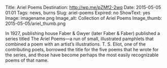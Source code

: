 Title: Ariel Poems
Destination: http://wp.me/pZMf2-2wq
Date: 2015-05-05 01:01 
Tags: news, burns 
Slug: ariel-poems 
Expired: no
ShowText: yes
Image: imagename.png
Image_alt: Collection of Ariel Poems
Image_thumb: 2015-05-05/ariel_thumb.png

In 1927, publishing house Faber & Gwyer (later Faber & Faber) published a series titled The Ariel Poems—a run of small, illustrated pamphlets that combined a poem with an artist’s illustrations. T. S. Eliot, one of the contributing poets, borrowed the title for the five poems that he wrote for the series, and those have become perhaps the most easily recognizable poems of that name.
